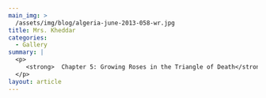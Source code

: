 ```yaml
---
main_img: >
  /assets/img/blog/algeria-june-2013-058-wr.jpg
title: Mrs. Kheddar
categories:
  - Gallery
summary: |
  <p>
  	 <strong>  Chapter 5: Growing Roses in the Triangle of Death</strong> - Mrs. Kheddar, mother of Cherifa Kheddar, mourns her children Leila and Mohamed Redha, at their graves in June 2013, on the seventeenth anniversary of their murder by the Armed Islamic Group. "I am glad at least I let my children live the way they wanted to." The family mourns by continuing the fight against fundamentalism and for human rights in Algeria.
  </p>
layout: article
---
```




